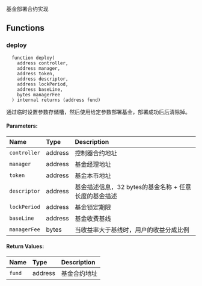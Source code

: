 基金部署合约实现


## Functions
### deploy
```solidity
  function deploy(
    address controller,
    address manager,
    address token,
    address descriptor,
    address lockPeriod,
    address baseLine,
    bytes managerFee
  ) internal returns (address fund)
```

通过临时设置参数存储槽，然后使用给定参数部署基金，部署成功后后清除掉。


#### Parameters:
| Name | Type | Description                                                          |
| :--- | :--- | :------------------------------------------------------------------- |
|`controller` | address | 控制器合约地址
|`manager` | address | 基金经理地址
|`token` | address | 基金本币地址
|`descriptor` | address | 基金描述信息，32 bytes的基金名称 + 任意长度的基金描述
|`lockPeriod` | address | 基金锁定期限
|`baseLine` | address | 基金收费基线
|`managerFee` | bytes | 当收益率大于基线时，用户的收益分成比例



#### Return Values:
| Name                           | Type          | Description                                                                  |
| :----------------------------- | :------------ | :--------------------------------------------------------------------------- |
|`fund`| address | 基金合约地址

